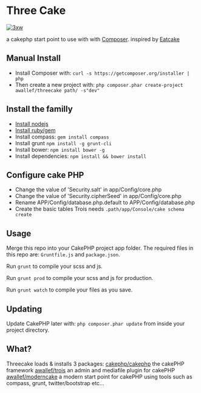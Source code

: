 # Three Cake

[![3xw](https://raw.github.com/awallef/threecake/master/plugins/Trois/composer/data/logo/logo.png)](http://www.3xw.ch)

a cakephp start point to use with with [Composer](http://getcomposer.org/).
inspired by [Eatcake](https://github.com/shama/eatcake/)

## Manual Install

* Install Composer with: `curl -s https://getcomposer.org/installer | php`
* Then create a new project with: `php composer.phar create-project awallef/threecake path/ -s"dev"`

## Install the familly 
* [Install nodejs](https://github.com/joyent/node/wiki/Installation)
* [Install ruby/gem](http://docs.rubygems.org/read/chapter/3)
* Install compass: `gem install compass`
* Install grunt `npm install -g grunt-cli`
* Install bower: `npm install bower -g`
* Install dependencies: `npm install && bower install`

## Configure cake PHP
* Change the value of 'Security.salt' in app/Config/core.php 
* Change the value of 'Security.cipherSeed' in app/Config/core.php
* Rename APP/Config/database.php.default to APP/Config/database.php
* Create the basic tables Trois needs `.path/app/Console/cake schema create`

## Usage

Merge this repo into your CakePHP project app folder. The required files in this repo
are: `Gruntfile.js` and `package.json`.

Run `grunt` to compile your scss and js.

Run `grunt prod` to compile your scss and js for production.

Run `grunt watch` to compile your files as you save.

## Updating

Update CakePHP later with: `php composer.phar update` from inside your project directory.

## What?

Threecake loads & installs 3 packages:
[cakephp/cakephp](https://github.com/cakephp/cakephp/) the cakePHP framework
[awallef/trois](https://github.com/awallef/trois/) an admin and mediafile plugin for cakePHP
[awallef/moderncake](https://github.com/awallef/moderncake/) a modern start point for cakePHP using tools such as compass, grunt, twitter/bootstrap etc...


